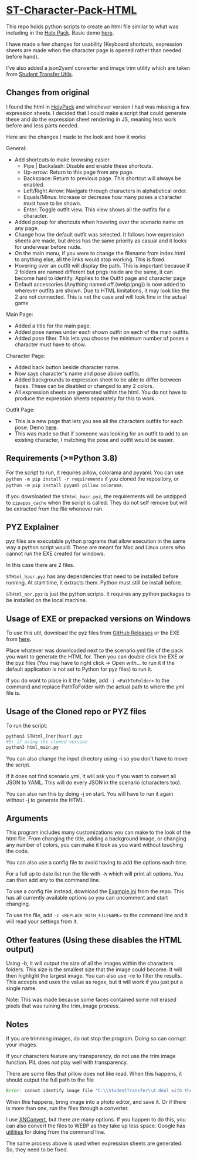 # [ST-Character-Pack-HTML](https://github.com/coreman14/StHTMLHolyPack)

This repo holds python scripts to create an html file similar to what was including in the [Holy Pack](https://www.tfgames.site/phpbb3/viewtopic.php?f=72&t=15688). Basic demo [here](https://coreman14.github.io/StHTMLHolyPack/).

I have made a few changes for usability (Keyboard shortcuts, expression sheets are made when the character page is opened rather than needed before hand).

I've also added a json2yaml converter and image trim utility which are taken from [Student Transfer Utils](https://utils.student-transfer.com).

## Changes from original

I found the html in [HolyPack](https://www.tfgames.site/phpbb3/viewtopic.php?f=72&t=15688) and whichever version I had was missing a few expression sheets. I decided that I could make a script that could generate these and do the expression sheet rendering in JS, meaning less work before and less parts needed.

Here are the changes I made to the look and how it works

General:

-   Add shortcuts to make browsing easier.
    -   Pipe | Backslash: Disable and enable these shortcuts.
    -   Up-arrow: Return to this page from any page.
    -   Backspace: Return to previous page. This shortcut will always be enabled.
    -   Left/Right Arrow: Navigate through characters in alphabetical order.
    -   Equals/Minus: Increase or decrease how many poses a character must have to be shown.
    -   Enter: Toggle outfit view. This view shows all the outfits for a character.
-   Added popup for shortcuts when hovering over the scenario name on any page.
-   Change how the default outfit was selected. It follows how expression sheets are made, but dress has the same priority as casual and it looks for underwear before nude.
-   On the main menu, if you were to change the filename from index.html to anything else, all the links would stop working. This is fixed.
-   Hovering over an outfit will display the path. This is important because if 2 folders are named different but pngs inside are the same, it can become hard to identify. Applies to the Outfit page and character page
-   Default accessories (Anything named off.(webp|png)) is now added to wherever outfits are shown. Due to HTML limitations, it may look like the 2 are not connected. This is not the case and will look fine in the actual game

Main Page:

-   Added a title for the main page.
-   Added pose names under each shown outfit on each of the main outfits.
-   Added pose filter. This lets you choose the minimum number of poses a character must have to show.

Character Page:

-   Added back button beside character name.
-   Now says character's name and pose above outfits.
-   Added backgrounds to expression sheet to be able to differ between faces. These can be disabled or changed to any 2 colors.
-   All expression sheets are generated within the html. You do not have to produce the expression sheets separately for this to work.

Outfit Page:

-   This is a new page that lets you see all the characters outfits for each pose. Demo [here](https://coreman14.github.io/StHTMLHolyPack/?outfitview=1).
-   This was made so that if someone was looking for an outfit to add to an existing character, I matching the pose and outfit would be easier.

## Requirements (>=Python 3.8)

For the script to run, it requires pillow, colorama and pyyaml. You can use `python -m pip install -r requirements` if you cloned the repository, or `python -m pip install pyyaml pillow colorama`.

If you downloaded the `STHtml_hasr.pyz`, the requirements will be unzipped to `zipapps_cache` when the script is called. They do not self remove but will be extracted from the file whenever ran.

## PYZ Explainer

pyz files are executable python programs that allow execution in the same way a python script would. These are meant for Mac and Linux users who cannot run the EXE created for windows.

In this case there are 2 files.

`STHtml_hasr.pyz` has any dependencies that need to be installed before running. At start time, it extracts them. Python must still be install before.

`STHtml_nor.pyz` is just the python scripts. It requires any python packages to be installed on the local machine.

## Usage of EXE or prepacked versions on Windows

To use this util, download the pyz files from [GitHub Releases](https://github.com/coreman14/StHTMLHolyPack/releases) or the EXE from [here](https://github.com/coreman14/StHTMLHolyPack/releases/download/v0.0.3/html_main.exe).

Place whatever was downloaded next to the scenario.yml file of the pack you want to generate the HTML for. Then you can double click the EXE or the pyz files (You may have to right click -> Open with... to run it if the default application is not set to Python for pyz files) to run it.

If you do want to place in it the folder, add `-i <PathToFolder>` to the command and replace PathToFolder with the actual path to where the yml file is.

## Usage of the Cloned repo or PYZ files

To run the script:

```bash
python3 STHtml_[nor|hasr].pyz
#Or if using the cloned version
python3 html_main.py
```

You can also change the input directory using -i so you don't have to move the script.

If it does not find scenario.yml, it will ask you if you want to convert all JSON to YAML. This will do every JSON in the scenario (characters too).

You can also run this by doing -j on start. You will have to run it again without -j to generate the HTML.

## Arguments

This program includes many customizations you can make to the look of the html file. From changing the title, adding a background image, or changing any number of colors, you can make it look as you want without touching the code.

You can also use a config file to avoid having to add the options each time.

For a full up to date list run the file with `-h` which will print all options. You can then add any to the command line.

To use a config file instead, download the [Example.ini](Example.ini) from the repo. This has all currently available options so you can uncomment and start changing.

To use the file, add `-c <REPLACE_WITH_FILENAME>` to the command line and it will read your settings from it.

## Other features (Using these disables the HTML output)

Using -b, it will output the size of all the images within the characters folders. This size is the smallest size that the image could become. It will then highlight the largest image. You can also use -re to filter the results. This accepts and uses the value as regex, but it will work if you just put a single name.

Note: This was made because some faces contained some not erased pixels that was ruining the trim_image process.

## Notes

If you are trimming images, do not stop the program. Doing so can corrupt your images.

If your characters feature any transparency, do not use the trim image function. PIL does not play well with transparency.

There are some files that pillow does not like read. When this happens, it should output the full path to the file

```js
Error: cannot identify image file "C:\\StudentTransfer\\A deal with the devil\\characters\\corneliasaya\\a\\faces\\face\\0.png". Please convert the file to png or webp.
```

When this happens, bring image into a photo editor, and save it. Or if there is more than one, run the files through a converter.

I use [XNConvert](https://www.xnview.com/en/xnconvert/link), but there are many options. If you happen to do this, you can also convert the files to WEBP as they take up less space. Google has [utilities](https://developers.google.com/speed/webp/docs/precompiled) for doing from the command line.

The same process above is used when expression sheets are generated. So, they need to be fixed.
